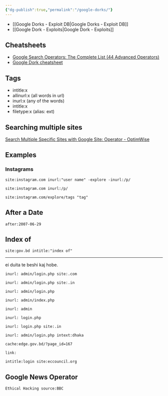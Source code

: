```yaml
---
{"dg-publish":true,"permalink":"/google-dorks/"}
---
```



- [[Google Dorks - Exploit DB\|Google Dorks - Exploit DB]]
- [[Google Dork - Exploits\|Google Dork - Exploits]]
## Cheatsheets

- [Google Search Operators: The Complete List (44 Advanced Operators)](https://ahrefs.com/blog/google-advanced-search-operators/)
- [Google Dork cheatsheet](https://static.semrush.com/blog/uploads/files/39/12/39121580a18160d3587274faed6323e2.pdf)

## Tags

- intitle:x
- allinurl:x (all words in url)
- inurl:x (any of the words)
- intitle:x
- filetype:x (alias: ext)

## Searching multiple sites

[Search Multiple Specific Sites with Google Site: Operator - OptimWise](https://optimwise.com/search-multiple-specific-sites-with-google-site-operator/)

## Examples

### Instagrams

```
site:instagram.com inurl:"user name" -explore -inurl:/p/
```

```
site:instagram.com inurl:/p/
```

```url
site:instagram.com/explore/tags "tag"
```

## After a Date

```
after:2007-06-29
```

## Index of

```
site:gov.bd intitle:"index of"
```

---

ei duita te beshi kaj hobe.

```
inurl: admin/login.php site:.com
```

```
inurl: admin/login.php site:.in
```

```
inurl: admin/login.php
```

```
inurl: admin/index.php
```

```
inurl: admin
```

```
inurl: login.php
```

```
inurl: login.php site:.in
```

```
inurl: admin/login.php intext:dhaka
```

```
cache:edge.gov.bd/?page_id=167
```
```
link:
```


```
intitle:login site:eccouncil.org
```

## Google News Operator

```
Ethical Hacking source:BBC
```